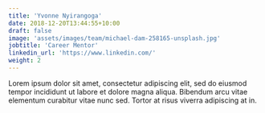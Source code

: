 ```yaml
---
title: 'Yvonne Nyirangoga'
date: 2018-12-20T13:44:55+10:00
draft: false
image: 'assets/images/team/michael-dam-258165-unsplash.jpg'
jobtitle: 'Career Mentor'
linkedin_url: 'https://www.linkedin.com/'
weight: 2
---
```


Lorem ipsum dolor sit amet, consectetur adipiscing elit, sed do eiusmod tempor incididunt ut labore et dolore magna aliqua. Bibendum arcu vitae elementum curabitur vitae nunc sed. Tortor at risus viverra adipiscing at in.
